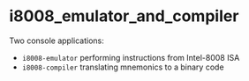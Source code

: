 # i8008_emulator_and_compiler
Two console applications: 
- ```i8008-emulator``` performing instructions from Intel-8008 ISA
- ```i8008-compiler``` translating mnemonics to a binary code
